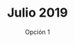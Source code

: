 ---
title: Julio 2019
subtitle: Opción 1
summary: Opción 1.
tags:
- EBAU
- 2019
categories:
- Física

_build:
  render: never

# Optional external URL for project (replaces project detail page).
external_link: https://drive.google.com/file/d/1Ayt-ZQAbxc90nNsJ5ZFaydI_vhIfR9gn/view
---